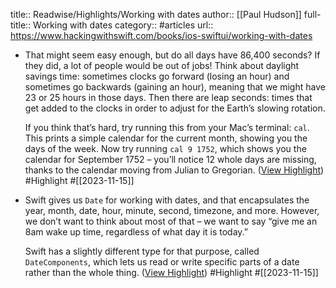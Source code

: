 title:: Readwise/Highlights/Working with dates
author:: [[Paul Hudson]]
full-title:: Working with dates
category:: #articles
url:: https://www.hackingwithswift.com/books/ios-swiftui/working-with-dates

- That might seem easy enough, but do all days have 86,400 seconds? If they did, a lot of people would be out of jobs! Think about daylight savings time: sometimes clocks go forward (losing an hour) and sometimes go backwards (gaining an hour), meaning that we might have 23 or 25 hours in those days. Then there are leap seconds: times that get added to the clocks in order to adjust for the Earth’s slowing rotation.
  
  If you think that’s hard, try running this from your Mac’s terminal: `cal`. This prints a simple calendar for the current month, showing you the days of the week. Now try running `cal 9 1752`, which shows you the calendar for September 1752 – you’ll notice 12 whole days are missing, thanks to the calendar moving from Julian to Gregorian. ([View Highlight](https://read.readwise.io/read/01hf8c6epnq39y9qp9kz7n8bj0)) #Highlight #[[2023-11-15]]
- Swift gives us `Date` for working with dates, and that encapsulates the year, month, date, hour, minute, second, timezone, and more. However, we don’t want to think about most of that – we want to say “give me an 8am wake up time, regardless of what day it is today.”
  
  Swift has a slightly different type for that purpose, called `DateComponents`, which lets us read or write specific parts of a date rather than the whole thing. ([View Highlight](https://read.readwise.io/read/01hf8c8p22r5pyfrsymk44abdv)) #Highlight #[[2023-11-15]]